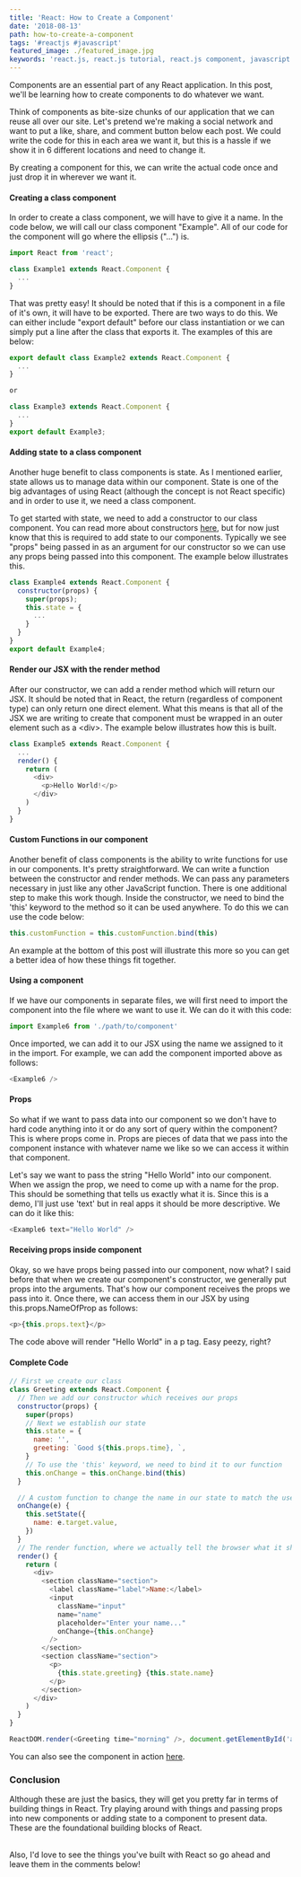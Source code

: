 ```yaml
---
title: 'React: How to Create a Component'
date: '2018-08-13'
path: how-to-create-a-component
tags: '#reactjs #javascript'
featured_image: ./featured_image.jpg
keywords: 'react.js, react.js tutorial, react.js component, javascript'
---
```


Components are an essential part of any React application. In this post, we'll be learning how to create components to do whatever we want.

Think of components as bite-size chunks of our application that we can reuse all over our site. Let's pretend we're making a social network and want to put a like, share, and comment button below each post. We could write the code for this in each area we want it, but this is a hassle if we show it in 6 different locations and need to change it.

By creating a component for this, we can write the actual code once and just drop it in wherever we want it.

#### Creating a class component

In order to create a class component, we will have to give it a name. In the code below, we will call our class component "Example". All of our code for the component will go where the ellipsis ("...") is.

```javascript
import React from 'react';

class Example1 extends React.Component {
  ...
}
```

That was pretty easy! It should be noted that if this is a component in a file of it's own, it will have to be exported. There are two ways to do this. We can either include "export default" before our class instantiation or we can simply put a line after the class that exports it. The examples of this are below:

```javascript
export default class Example2 extends React.Component {
  ...
}

or

class Example3 extends React.Component {
  ...
}
export default Example3;
```

#### Adding state to a class component

Another huge benefit to class components is state. As I mentioned earlier, state allows us to manage data within our component. State is one of the big advantages of using React (although the concept is not React specific) and in order to use it, we need a class component.

To get started with state, we need to add a constructor to our class component. You can read more about constructors [here](https://developer.mozilla.org/en-US/docs/Web/JavaScript/Reference/Classes/constructor), but for now just know that this is required to add state to our components. Typically we see "props" being passed in as an argument for our constructor so we can use any props being passed into this component. The example below illustrates this.

```javascript
class Example4 extends React.Component {
  constructor(props) {
    super(props);
    this.state = {
      ...
    }
  }
}
export default Example4;
```

#### Render our JSX with the render method

After our constructor, we can add a render method which will return our JSX. It should be noted that in React, the return (regardless of component type) can only return one direct element. What this means is that all of the JSX we are writing to create that component must be wrapped in an outer element such as a &lt;div&gt;. The example below illustrates how this is built.

```javascript
class Example5 extends React.Component {
  ...
  render() {
    return (
      <div>
        <p>Hello World!</p>
      </div>
    )
  }
}
```

#### Custom Functions in our component

Another benefit of class components is the ability to write functions for use in our components. It's pretty straightforward. We can write a function between the constructor and render methods. We can pass any parameters necessary in just like any other JavaScript function. There is one additional step to make this work though. Inside the constructor, we need to bind the 'this' keyword to the method so it can be used anywhere. To do this we can use the code below:

```javascript
this.customFunction = this.customFunction.bind(this)
```

An example at the bottom of this post will illustrate this more so you can get a better idea of how these things fit together.

#### Using a component

If we have our components in separate files, we will first need to import the component into the file where we want to use it. We can do it with this code:

```javascript
import Example6 from './path/to/component'
```

Once imported, we can add it to our JSX using the name we assigned to it in the import. For example, we can add the component imported above as follows:

```javascript
<Example6 />
```

#### Props

So what if we want to pass data into our component so we don't have to hard code anything into it or do any sort of query within the component? This is where props come in. Props are pieces of data that we pass into the component instance with whatever name we like so we can access it within that component.

Let's say we want to pass the string "Hello World" into our component. When we assign the prop, we need to come up with a name for the prop. This should be something that tells us exactly what it is. Since this is a demo, I'll just use 'text' but in real apps it should be more descriptive. We can do it like this:

```javascript
<Example6 text="Hello World" />
```

#### Receiving props inside component

Okay, so we have props being passed into our component, now what? I said before that when we create our component's constructor, we generally put props into the arguments. That's how our component receives the props we pass into it. Once there, we can access them in our JSX by using this.props.NameOfProp as follows:

```javascript
<p>{this.props.text}</p>
```

The code above will render "Hello World" in a p tag. Easy peezy, right?

#### Complete Code

```javascript
// First we create our class
class Greeting extends React.Component {
  // Then we add our constructor which receives our props
  constructor(props) {
    super(props)
    // Next we establish our state
    this.state = {
      name: '',
      greeting: `Good ${this.props.time}, `,
    }
    // To use the 'this' keyword, we need to bind it to our function
    this.onChange = this.onChange.bind(this)
  }

  // A custom function to change the name in our state to match the user input
  onChange(e) {
    this.setState({
      name: e.target.value,
    })
  }
  // The render function, where we actually tell the browser what it should show
  render() {
    return (
      <div>
        <section className="section">
          <label className="label">Name:</label>
          <input
            className="input"
            name="name"
            placeholder="Enter your name..."
            onChange={this.onChange}
          />
        </section>
        <section className="section">
          <p>
            {this.state.greeting} {this.state.name}
          </p>
        </section>
      </div>
    )
  }
}

ReactDOM.render(<Greeting time="morning" />, document.getElementById('app'))
```

You can also see the component in action [here](https://codepen.io/iamtimsmith/pen/xaRydm/?editors=0010).

### Conclusion

Although these are just the basics, they will get you pretty far in terms of building things in React. Try playing around with things and passing props into new components or adding state to a component to present data. These are the foundational building blocks of React.

<br />
Also, I'd love to see the things you've built with React so go ahead and leave them in the comments below!
